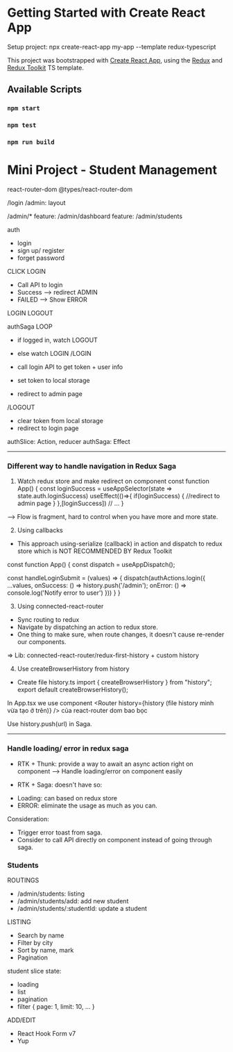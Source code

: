 # Getting Started with Create React App

Setup project:
npx create-react-app my-app --template redux-typescript

This project was bootstrapped with [Create React App](https://github.com/facebook/create-react-app), using the [Redux](https://redux.js.org/) and [Redux Toolkit](https://redux-toolkit.js.org/) TS template.

## Available Scripts

### `npm start`

### `npm test`

### `npm run build`

# Mini Project - Student Management

react-router-dom
@types/react-router-dom

/login
/admin: layout

/admin/\*
feature: /admin/dashboard
feature: /admin/students

auth

- login
- sign up/ register
- forget password

CLICK LOGIN

- Call API to login
- Success --> redirect ADMIN
- FAILED --> Show ERROR

LOGIN
LOGOUT

authSaga
LOOP

- if logged in, watch LOGOUT
- else watch LOGIN
  /LOGIN

- call login API to get token + user info
- set token to local storage
- redirect to admin page

/LOGOUT

- clear token from local storage
- redirect to login page

authSlice: Action, reducer
authSaga: Effect

---

### Different way to handle navigation in Redux Saga

1. Watch redux store and make redirect on component
   const function App() {
   const loginSuccess = useAppSelector(state => state.auth.loginSuccess)
   useEffect(()=>{
   if(loginSuccess) {
   //redirect to admin page
   }
   },[loginSuccess])
   // ...
   }

--> Flow is fragment, hard to control when you have more and more state.

2. Using callbacks

- This approach using-serialize (callback) in action and dispatch to redux store which is NOT RECOMMENDED BY Redux Toolkit

const function App() {
const dispatch = useAppDispatch();

const handleLoginSubmit = (values)
=> {
dispatch(authActions.login({
...values,
onSuccess: () => history.push('/admin');
onError: () => console.log('Notify error to user')
}))
}
}

3. Using connected-react-router

- Sync routing to redux
- Navigate by dispatching an action to redux store.
- One thing to make sure, when route changes, it doesn't cause re-render our components.

=> Lib: connected-react-router/redux-first-history + custom history

4. Use createBrowserHistory from history

- Create file history.ts
  import { createBrowserHistory } from "history";
  export default createBrowserHistory();

In App.tsx we use component <Router history={history (file history mình vừa tạo ở trên)} /> của react-router dom bao bọc <Switch/>

Use history.push(url) in Saga.

---

### Handle loading/ error in redux saga

- RTK + Thunk: provide a way to await an async action right on component --> Handle loading/error on component easily

- RTK + Saga: doesn't have so:

* Loading: can based on redux store
* ERROR: eliminate the usage as much as you can.

Consideration:

- Trigger error toast from saga.
- Consider to call API directly on component instead of going through saga.

### Students

ROUTINGS

- /admin/students: listing
- /admin/students/add: add new student
- /admin/students/:studentId: update a student

LISTING

- Search by name
- Filter by city
- Sort by name, mark
- Pagination

student slice state:

- loading
- list
- pagination
- filter { page: 1, limit: 10, ... }

ADD/EDIT

- React Hook Form v7
- Yup
